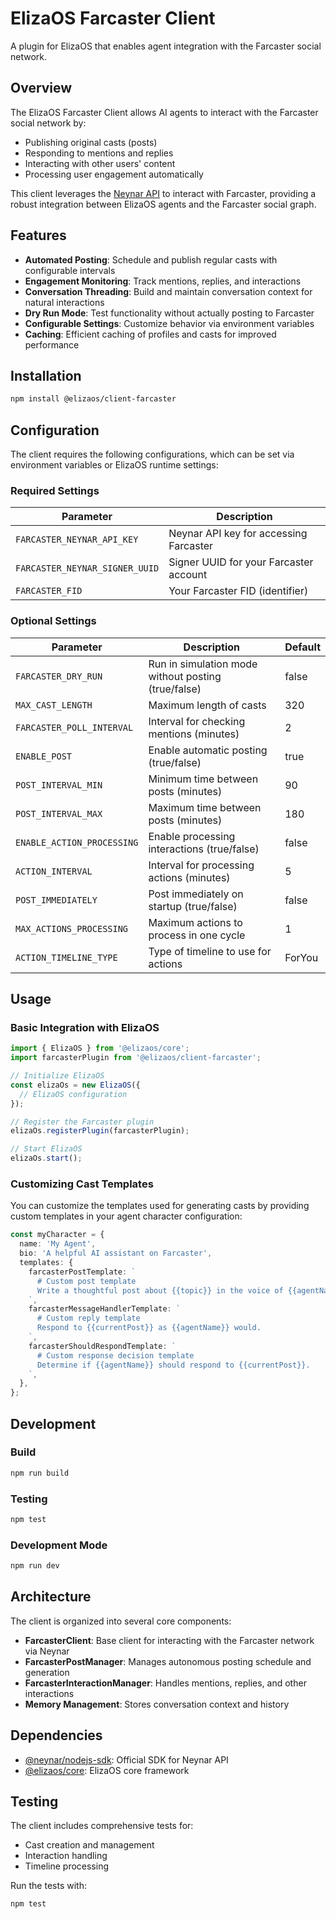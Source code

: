 # ElizaOS Farcaster Client

A plugin for ElizaOS that enables agent integration with the Farcaster social network.

## Overview

The ElizaOS Farcaster Client allows AI agents to interact with the Farcaster social network by:

- Publishing original casts (posts)
- Responding to mentions and replies
- Interacting with other users' content
- Processing user engagement automatically

This client leverages the [Neynar API](https://neynar.com) to interact with Farcaster, providing a robust integration between ElizaOS agents and the Farcaster social graph.

## Features

- **Automated Posting**: Schedule and publish regular casts with configurable intervals
- **Engagement Monitoring**: Track mentions, replies, and interactions
- **Conversation Threading**: Build and maintain conversation context for natural interactions
- **Dry Run Mode**: Test functionality without actually posting to Farcaster
- **Configurable Settings**: Customize behavior via environment variables
- **Caching**: Efficient caching of profiles and casts for improved performance

## Installation

```bash
npm install @elizaos/client-farcaster
```

## Configuration

The client requires the following configurations, which can be set via environment variables or ElizaOS runtime settings:

### Required Settings

| Parameter                      | Description                            |
| ------------------------------ | -------------------------------------- |
| `FARCASTER_NEYNAR_API_KEY`     | Neynar API key for accessing Farcaster |
| `FARCASTER_NEYNAR_SIGNER_UUID` | Signer UUID for your Farcaster account |
| `FARCASTER_FID`                | Your Farcaster FID (identifier)        |

### Optional Settings

| Parameter                  | Description                                         | Default |
| -------------------------- | --------------------------------------------------- | ------- |
| `FARCASTER_DRY_RUN`        | Run in simulation mode without posting (true/false) | false   |
| `MAX_CAST_LENGTH`          | Maximum length of casts                             | 320     |
| `FARCASTER_POLL_INTERVAL`  | Interval for checking mentions (minutes)            | 2       |
| `ENABLE_POST`              | Enable automatic posting (true/false)               | true    |
| `POST_INTERVAL_MIN`        | Minimum time between posts (minutes)                | 90      |
| `POST_INTERVAL_MAX`        | Maximum time between posts (minutes)                | 180     |
| `ENABLE_ACTION_PROCESSING` | Enable processing interactions (true/false)         | false   |
| `ACTION_INTERVAL`          | Interval for processing actions (minutes)           | 5       |
| `POST_IMMEDIATELY`         | Post immediately on startup (true/false)            | false   |
| `MAX_ACTIONS_PROCESSING`   | Maximum actions to process in one cycle             | 1       |
| `ACTION_TIMELINE_TYPE`     | Type of timeline to use for actions                 | ForYou  |

## Usage

### Basic Integration with ElizaOS

```typescript
import { ElizaOS } from '@elizaos/core';
import farcasterPlugin from '@elizaos/client-farcaster';

// Initialize ElizaOS
const elizaOs = new ElizaOS({
  // ElizaOS configuration
});

// Register the Farcaster plugin
elizaOs.registerPlugin(farcasterPlugin);

// Start ElizaOS
elizaOs.start();
```

### Customizing Cast Templates

You can customize the templates used for generating casts by providing custom templates in your agent character configuration:

```typescript
const myCharacter = {
  name: 'My Agent',
  bio: 'A helpful AI assistant on Farcaster',
  templates: {
    farcasterPostTemplate: `
      # Custom post template
      Write a thoughtful post about {{topic}} in the voice of {{agentName}}.
    `,
    farcasterMessageHandlerTemplate: `
      # Custom reply template
      Respond to {{currentPost}} as {{agentName}} would.
    `,
    farcasterShouldRespondTemplate: `
      # Custom response decision template
      Determine if {{agentName}} should respond to {{currentPost}}.
    `,
  },
};
```

## Development

### Build

```bash
npm run build
```

### Testing

```bash
npm test
```

### Development Mode

```bash
npm run dev
```

## Architecture

The client is organized into several core components:

- **FarcasterClient**: Base client for interacting with the Farcaster network via Neynar
- **FarcasterPostManager**: Manages autonomous posting schedule and generation
- **FarcasterInteractionManager**: Handles mentions, replies, and other interactions
- **Memory Management**: Stores conversation context and history

## Dependencies

- [@neynar/nodejs-sdk](https://www.npmjs.com/package/@neynar/nodejs-sdk): Official SDK for Neynar API
- [@elizaos/core](https://www.npmjs.com/package/@elizaos/core): ElizaOS core framework

## Testing

The client includes comprehensive tests for:

- Cast creation and management
- Interaction handling
- Timeline processing

Run the tests with:

```bash
npm test
```

